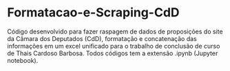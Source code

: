 # Formatacao-e-Scraping-CdD
Código desenvolvido para fazer raspagem de dados de proposições do site da Câmara dos Deputados (CdD), formatação e concatenação das informações em um excel unificado para o trabalho de conclusão de curso de Thais Cardoso Barbosa. Todos códigos tem a extensão .ipynb (Jupyter notebook).
